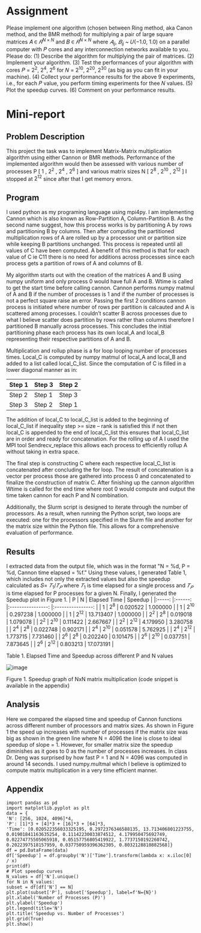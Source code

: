 # Assignment
Please implement one algorithm (chosen between Ring method, aka Canon
method, and the BMR method) for multiplying a pair of large square matrices
𝐴 ∈ $𝑅^{N×N}$ and 𝐵 ∈ $𝑅^{N×N}$ where $𝐴_{ij}$, $𝐵_{ij}$ ~ 𝑈(−1.0, 1.0)
on a parallel computer with 𝑃 cores and any interconnection networks available to you.
Please do:
(1) Describe the algorithm for multiplying the pair of matrices.
(2) Implement your algorithm.
(3) Test the performances of your algorithm with cores 𝑃 = $2^{2}$, $2^{4}$, $2^{6}$ for 𝑁 =
$2^{10}$, $2^{20}$, $2^{30}$ (as big as you can fit in your machine).
(4) Collect your performance results for the above 9 experiments, i.e., for each 𝑃 value,
you perform timing experiments for thee 𝑁 values.
(5) Plot the speedup curves.
(6) Comment on your performance results.
# Mini-report
## Problem Description
This project the task was to implement Matrix-Matrix multiplication algorithm using
either Cannon or BMR methods. Performance of the implemented algorithm would then be
assessed with various number of processes P [ 1 , $2^{2}$ , $2^{4}$ , $2^{6}$ ] and various matrix sizes N
[ $2^{8}$ , $2^{10}$ , $2^{12}$ ] I stopped at $2^{12}$ since after that I get memory errors.
## Program
I used python as my programing language using mpi4py. I am implementing Cannon
which is also known as Row-Partition A, Column-Partition B. As the second name suggest, how
this process works is by partitioning A by rows and partitioning B by columns. Then after
computing the partitioned multiplication rows of A are rolled up by a processor unit or partition
size while keeping B partitions unchanged. This process is repeated until all values of C have
been computed. A benefit of this method is that for each value of C ie C11 there is no need for
additions across processes since each process gets a partition of rows of A and columns of B.

My algorithm starts out with the creation of the matrices A and B using numpy uniform
and only process 0 would have full A and B. Wtime is called to get the start time before calling
cannon. Cannon performs numpy matmul of A and B if the number of processes is 1 and if the
number of processes is not a perfect square raise an error. Passing the first 2 conditions cannon
process is initiated where number of rows per partition is calcauted and A is scattered among
processes. I couldn’t scatter B across processes due to what I believe scatter does partition by
rows rather than columns therefore I partitioned B manually across processes. This concludes the
initial partitioning phase each process has its own local_A and local_B representing their
respective partitions of A and B.

Multiplication and rollup phase is a for loop looping number of processes times.
Local_C is computed by numpy matmul of local_A and local_B and added to a list called
local_C_list. Since the computation of C is filled in a lower diagonal manner as in:

| Step 1 	| Step 3 	| Step 2 	|
|---------|---------|---------|
| Step 2 	| Step 1 	| Step 3 	|
| Step 3 	| Step 2 	| Step 1 	|

The addition of local_C to local_C_list is added to the beginning of local_C_list if
inequality step >= size – rank is satisfied this if not then local_C is appended to the end of
local_C_list this ensures that local_C_list are in order and ready for concatenation. For the
rolling up of A I used the MPI tool Sendrecv_replace this allows each process to efficiently
rollup A without taking in extra space.

The final step is constructing C where each respective local_C_list is concatenated after
concluding the for loop. The result of concatenation is a vector per process those are gathered
into process 0 and concatenated to finalize the construction of matrix C. After finishing up the
cannon algorithm Wtime is called for the end time where root 0 would compute and output the
time taken cannon for each P and N combination.

Additionally, the Slurm script is designed to iterate through the number of processors. As
a result, when running the Python script, two loops are executed: one for the processors specified
in the Slurm file and another for the matrix size within the Python file. This allows for a
comprehensive evaluation of performance.
## Results
I extracted data from the output file, which was in the format "N = %d, P = %d, Cannon
time elapsed = %f." Using these values, I generated Table 1, which includes not only the
extracted values but also the speedup calculated as 𝑆= $𝑇_1/𝑇_𝑃$ where $𝑇_1$ is time elapsed for a single
process and $𝑇_𝑃$ is time elapsed for P processes for a given N. Finally, I generated the Speedup
plot in Figure 1.
|   P   	|    N   	 |   Elapsed Time   	|      Speedup     	|
|:-----:	|:------:	 |:----------------:	|:----------------:	|
|   1   	|  $2^8$ 	 |      0.020522    	|      1.000000    	|
|   1   	| $2^{10}$ |      0.297238    	|      1.000000    	|
|   1   	| $2^{12}$ |     13.713407    	|      1.000000    	|
| $2^2$ 	|  $2^8$ 	 |      0.019018    	|      1.079078    	|
| $2^2$ 	| $2^{10}$ |      0.111422    	|      2.667667    	|
| $2^2$ 	| $2^{12}$ |      4.179950    	|      3.280758    	|
| $2^4$ 	|  $2^8$ 	 |      0.022748    	|      0.902171    	|
| $2^4$ 	| $2^{10}$ |      0.051578    	|      5.762925    	|
| $2^4$ 	| $2^{12}$ |      1.773715    	|      7.731460    	|
| $2^6$ 	|  $2^8$ 	 |      0.202240    	|      0.101475    	|
| $2^6$ 	| $2^{10}$ |      0.037751    	|      7.873645    	|
| $2^6$ 	| $2^{12}$ |      0.803213    	|     17.073191    	|

Table 1. Elapsed Time and Speedup across different P and N values

![image](https://github.com/user-attachments/assets/d2d3671c-cca4-46e9-bfbf-be2a323226c7)

Figure 1. Speedup graph of NxN matrix multiplication (code snippet is available in the appendix)
## Analysis
Here we compared the elapsed time and speedup of Cannon functions across different
number of processors and matrix sizes. As shown in Figure 1 the speed up increases with number
of processes if the matrix size was big as shown in the green line where N = 4096 the line is
close to ideal speedup of slope = 1. However, for smaller matrix size the speedup diminishes as it
goes to 0 as the number of processes increases. In class Dr. Deng was surprised by how fast P =
1 and N = 4096 was computed in around 14 seconds. I used numpy.multmal which I believe is
optimized to compute matrix multiplication in a very time efficient manner.
## Appendix
```
import pandas as pd
import matplotlib.pyplot as plt
data = {
'N': [256, 1024, 4096]*4,
'P': [1]*3 + [4]*3 + [16]*3 + [64]*3,
'Time': [0.020522356033325195, 0.2972376346588135, 13.713406801223755,
0.01901841163635254, 0.11142230033874512, 4.179950475692749,
0.02274775505065918, 0.05157756805419922, 1.7737150192260742,
0.2022397518157959, 0.037750959396362305, 0.8032128810882568]}
df = pd.DataFrame(data)
df['Speedup'] = df.groupby('N')['Time'].transform(lambda x: x.iloc[0] / x)
print(df)
# Plot speedup curves
N_values = df['N'].unique()
for N in N_values:
subset = df[df['N'] == N]
plt.plot(subset['P'], subset['Speedup'], label=f'N={N}')
plt.xlabel('Number of Processes (P)')
plt.ylabel('Speedup')
plt.legend(title='N')
plt.title('Speedup vs. Number of Processes')
plt.grid(True)
plt.show()
```
